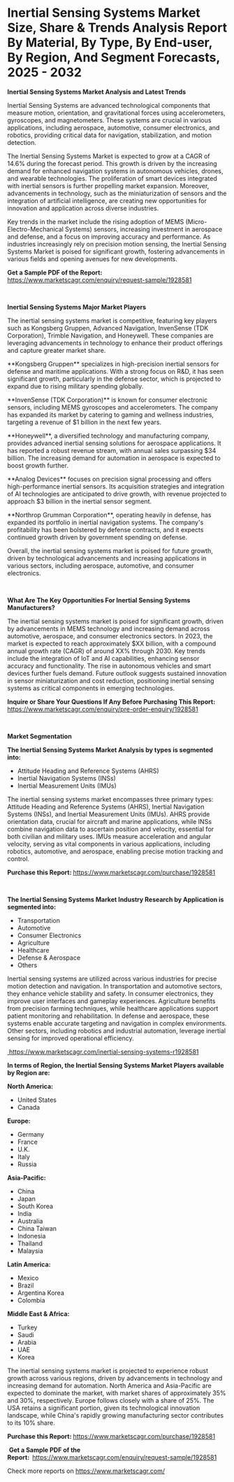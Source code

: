 <p><h1>Inertial Sensing Systems Market Size, Share & Trends Analysis Report By Material, By Type, By End-user, By Region, And Segment Forecasts, 2025 - 2032</h1></p><p><strong>Inertial Sensing Systems Market Analysis and Latest Trends</strong></p>
<p><p>Inertial Sensing Systems are advanced technological components that measure motion, orientation, and gravitational forces using accelerometers, gyroscopes, and magnetometers. These systems are crucial in various applications, including aerospace, automotive, consumer electronics, and robotics, providing critical data for navigation, stabilization, and motion detection.</p><p>The Inertial Sensing Systems Market is expected to grow at a CAGR of 14.6% during the forecast period. This growth is driven by the increasing demand for enhanced navigation systems in autonomous vehicles, drones, and wearable technologies. The proliferation of smart devices integrated with inertial sensors is further propelling market expansion. Moreover, advancements in technology, such as the miniaturization of sensors and the integration of artificial intelligence, are creating new opportunities for innovation and application across diverse industries.</p><p>Key trends in the market include the rising adoption of MEMS (Micro-Electro-Mechanical Systems) sensors, increasing investment in aerospace and defense, and a focus on improving accuracy and performance. As industries increasingly rely on precision motion sensing, the Inertial Sensing Systems Market is poised for significant growth, fostering advancements in various fields and opening avenues for new developments.</p></p>
<p><strong>Get a Sample PDF of the Report:&nbsp;</strong> <a href="https://www.marketscagr.com/enquiry/request-sample/1928581?utm_campaign=2991&utm_medium=2&utm_source=Github&utm_content=ia&utm_term=29032025&utm_id=inertial-sensing-systems">https://www.marketscagr.com/enquiry/request-sample/1928581</a></p>
<p>&nbsp;</p>
<p><strong>Inertial Sensing Systems Major Market Players</strong></p>
<p><p>The inertial sensing systems market is competitive, featuring key players such as Kongsberg Gruppen, Advanced Navigation, InvenSense (TDK Corporation), Trimble Navigation, and Honeywell. These companies are leveraging advancements in technology to enhance their product offerings and capture greater market share.</p><p>**Kongsberg Gruppen** specializes in high-precision inertial sensors for defense and maritime applications. With a strong focus on R&D, it has seen significant growth, particularly in the defense sector, which is projected to expand due to rising military spending globally.</p><p>**InvenSense (TDK Corporation)** is known for consumer electronic sensors, including MEMS gyroscopes and accelerometers. The company has expanded its market by catering to gaming and wellness industries, targeting a revenue of $1 billion in the next few years.</p><p>**Honeywell**, a diversified technology and manufacturing company, provides advanced inertial sensing solutions for aerospace applications. It has reported a robust revenue stream, with annual sales surpassing $34 billion. The increasing demand for automation in aerospace is expected to boost growth further.</p><p>**Analog Devices** focuses on precision signal processing and offers high-performance inertial sensors. Its acquisition strategies and integration of AI technologies are anticipated to drive growth, with revenue projected to approach $3 billion in the inertial sensor segment.</p><p>**Northrop Grumman Corporation**, operating heavily in defense, has expanded its portfolio in inertial navigation systems. The company's profitability has been bolstered by defense contracts, and it expects continued growth driven by government spending on defense.</p><p>Overall, the inertial sensing systems market is poised for future growth, driven by technological advancements and increasing applications in various sectors, including aerospace, automotive, and consumer electronics.</p></p>
<p>&nbsp;</p>
<p><strong>What Are The Key Opportunities For Inertial Sensing Systems Manufacturers?</strong></p>
<p><p>The inertial sensing systems market is poised for significant growth, driven by advancements in MEMS technology and increasing demand across automotive, aerospace, and consumer electronics sectors. In 2023, the market is expected to reach approximately $XX billion, with a compound annual growth rate (CAGR) of around XX% through 2030. Key trends include the integration of IoT and AI capabilities, enhancing sensor accuracy and functionality. The rise in autonomous vehicles and smart devices further fuels demand. Future outlook suggests sustained innovation in sensor miniaturization and cost reduction, positioning inertial sensing systems as critical components in emerging technologies.</p></p>
<p><strong>Inquire or Share Your Questions If Any Before Purchasing This Report:</strong> <a href="https://www.marketscagr.com/enquiry/pre-order-enquiry/1928581?utm_campaign=2991&utm_medium=2&utm_source=Github&utm_content=ia&utm_term=29032025&utm_id=inertial-sensing-systems">https://www.marketscagr.com/enquiry/pre-order-enquiry/1928581</a></p>
<p>&nbsp;</p>
<p><strong>Market Segmentation</strong></p>
<p><strong>The Inertial Sensing Systems Market Analysis by types is segmented into:</strong></p>
<p><ul><li>Attitude Heading and Reference Systems (AHRS)</li><li>Inertial Navigation Systems (INSs)</li><li>Inertial Measurement Units (IMUs)</li></ul></p>
<p><p>The inertial sensing systems market encompasses three primary types: Attitude Heading and Reference Systems (AHRS), Inertial Navigation Systems (INSs), and Inertial Measurement Units (IMUs). AHRS provide orientation data, crucial for aircraft and marine applications, while INSs combine navigation data to ascertain position and velocity, essential for both civilian and military uses. IMUs measure acceleration and angular velocity, serving as vital components in various applications, including robotics, automotive, and aerospace, enabling precise motion tracking and control.</p></p>
<p><strong>Purchase this Report:&nbsp;</strong><a href="https://www.marketscagr.com/purchase/1928581?utm_campaign=2991&utm_medium=2&utm_source=Github&utm_content=ia&utm_term=29032025&utm_id=inertial-sensing-systems">https://www.marketscagr.com/purchase/1928581</a></p>
<p>&nbsp;</p>
<p><strong>The Inertial Sensing Systems Market Industry Research by Application is segmented into:</strong></p>
<p><ul><li>Transportation</li><li>Automotive</li><li>Consumer Electronics</li><li>Agriculture</li><li>Healthcare</li><li>Defense & Aerospace</li><li>Others</li></ul></p>
<p><p>Inertial sensing systems are utilized across various industries for precise motion detection and navigation. In transportation and automotive sectors, they enhance vehicle stability and safety. In consumer electronics, they improve user interfaces and gameplay experiences. Agriculture benefits from precision farming techniques, while healthcare applications support patient monitoring and rehabilitation. In defense and aerospace, these systems enable accurate targeting and navigation in complex environments. Other sectors, including robotics and industrial automation, leverage inertial sensing for improved operational efficiency.</p></p>
<p><a href="https://www.marketscagr.com/inertial-sensing-systems-r1928581?utm_campaign=2991&utm_medium=2&utm_source=Github&utm_content=ia&utm_term=29032025&utm_id=inertial-sensing-systems">&nbsp;https://www.marketscagr.com/inertial-sensing-systems-r1928581</a></p>
<p><strong>In terms of Region, the Inertial Sensing Systems Market Players available by Region are:</strong></p>
<p>
    <p> <strong> North America: </strong>
        <ul>
            <li>United States</li>
            <li>Canada</li>
        </ul>
        </p> 
    <p> <strong> Europe: </strong>
        <ul>
            <li>Germany</li>
            <li>France</li>
            <li>U.K.</li>
            <li>Italy</li>
            <li>Russia</li>
        </ul>
        </p> 
    <p> <strong> Asia-Pacific: </strong>
        <ul>
            <li>China</li>
            <li>Japan</li>
            <li>South Korea</li>
            <li>India</li>
            <li>Australia</li>
            <li>China Taiwan</li>
            <li>Indonesia</li>
            <li>Thailand</li>
            <li>Malaysia</li>
        </ul>
        </p> 
    <p> <strong> Latin America: </strong>
        <ul>
            <li>Mexico</li>
            <li>Brazil</li>
            <li>Argentina Korea</li>
            <li>Colombia</li>
        </ul>
        </p> 
    <p> <strong> Middle East & Africa: </strong>
        <ul>
            <li>Turkey</li>
            <li>Saudi</li>
            <li>Arabia</li>
            <li>UAE</li>
            <li>Korea</li>
        </ul>
    </p>
    </p>
<p><p>The inertial sensing systems market is projected to experience robust growth across various regions, driven by advancements in technology and increasing demand for automation. North America and Asia-Pacific are expected to dominate the market, with market shares of approximately 35% and 30%, respectively. Europe follows closely with a share of 25%. The USA retains a significant portion, given its technological innovation landscape, while China's rapidly growing manufacturing sector contributes to its 10% share.</p></p>
<p><strong>Purchase this Report: </strong><a href="https://www.marketscagr.com/purchase/1928581?utm_campaign=2991&utm_medium=2&utm_source=Github&utm_content=ia&utm_term=29032025&utm_id=inertial-sensing-systems">https://www.marketscagr.com/purchase/1928581</a></p>
<p>&nbsp;<strong>Get a Sample PDF of the Report:&nbsp;&nbsp;</strong><a href="https://www.marketscagr.com/enquiry/request-sample/1928581?utm_campaign=2991&utm_medium=2&utm_source=Github&utm_content=ia&utm_term=29032025&utm_id=inertial-sensing-systems">https://www.marketscagr.com/enquiry/request-sample/1928581</a></p>
<p><strong></strong></p>
<p>Check more reports on <a href="https://www.marketscagr.com/?utm_campaign=2991&utm_medium=2&utm_source=Github&utm_content=ia&utm_term=29032025&utm_id=inertial-sensing-systems">https://www.marketscagr.com/</a></p>